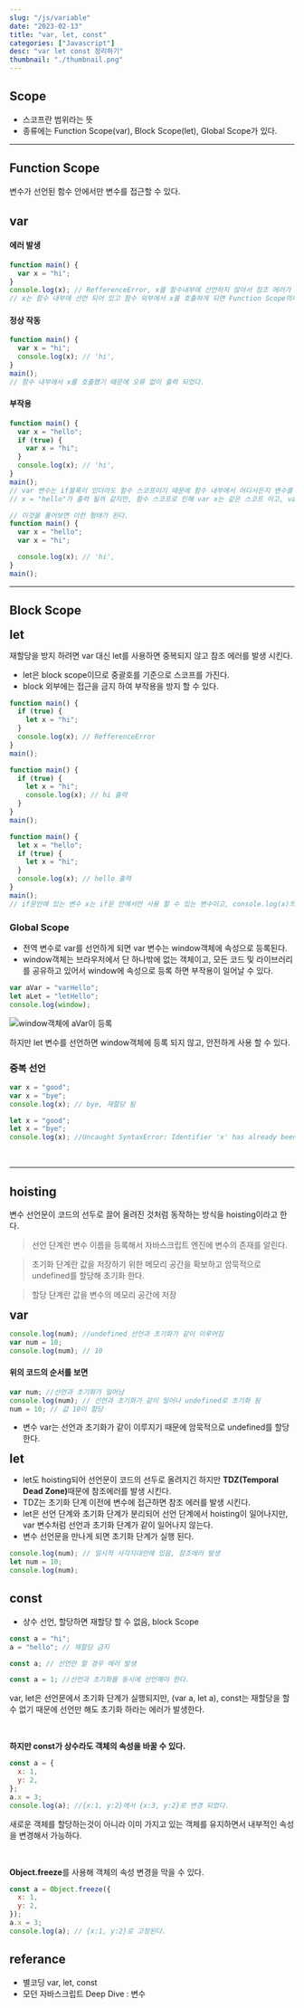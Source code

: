 ```yaml
---
slug: "/js/variable"
date: "2023-02-13"
title: "var, let, const"
categories: ["Javascript"]
desc: "var let const 정리하기"
thumbnail: "./thumbnail.png"
---
```


## Scope

- 스코프란 범위라는 뜻
- 종류에는 Function Scope(var), Block Scope(let), Global Scope가 있다.

---

## Function Scope

변수가 선언된 함수 안에서만 변수를 접근할 수 있다.
<br /> <br />

<b><span style="font-size:150%">var</span></b>

#### 에러 발생

```js
function main() {
  var x = "hi";
}
console.log(x); // RefferenceError, x를 함수내부에 선언하지 않아서 참조 에러가 발생하였다.
// x는 함수 내부에 선언 되어 있고 함수 외부에서 x를 호출하게 되면 Function Scope의해 참조 에러가 발생한다.
```

#### 정상 작동

```js
function main() {
  var x = "hi";
  console.log(x); // 'hi',
}
main();
// 함수 내부에서 x를 호출했기 때문에 오류 없이 출력 되었다.
```

#### 부작용

```js
function main() {
  var x = "hello";
  if (true) {
    var x = "hi";
  }
  console.log(x); // 'hi',
}
main();
// var 변수는 if블록이 있더라도 함수 스코프이기 때문에 함수 내부에서 어디서든지 변수를 참조 할 수 있다.
// x = "hello"가 출력 될꺼 같지만, 함수 스코프로 인해 var x는 같은 스코프 이고, var는 재할당 할 수 있어서 hello가 hi로 변경 되었다.
```

```js
// 이것을 풀어보면 이런 형태가 된다.
function main() {
  var x = "hello";
  var x = "hi";

  console.log(x); // 'hi',
}
main();
```

---

## Block Scope

<b><span style="font-size:150%">let</span></b>

재할당을 방지 하려면 var 대신 let를 사용하면 중복되지 않고 참조 에러를 발생 시킨다.

- let은 block scope이므로 중괄호를 기준으로 스코프를 가진다.
- block 외부에는 접근을 금지 하여 부작용을 방지 할 수 있다.

```js
function main() {
  if (true) {
    let x = "hi";
  }
  console.log(x); // RefferenceError
}
main();

function main() {
  if (true) {
    let x = "hi";
    console.log(x); // hi 출력
  }
}
main();
```

```js
function main() {
  let x = "hello";
  if (true) {
    let x = "hi";
  }
  console.log(x); // hello 출력
}
main();
// if문안에 있는 변수 x는 if문 안에서만 사용 할 수 있는 변수이고, console.log(x)의 x는 같은 스코프에 있는 let x = "hello"이다.
```

### Global Scope

- 전역 변수로 var를 선언하게 되면 var 변수는 window객체에 속성으로 등록된다.
- window객체는 브라우저에서 단 하나밖에 없는 객체이고, 모든 코드 및 라이브러리를 공유하고 있어서 window에 속성으로 등록 하면 부작용이 일어날 수 있다.

```js
var aVar = "varHello";
let aLet = "letHello";
console.log(window);
```

![window객체에 aVar이 등록](global.png)

하지만 let 변수를 선언하면 window객체에 등록 되지 않고, 안전하게 사용 할 수 있다.

### 중복 선언

```js
var x = "good";
var x = "bye";
console.log(x); // bye, 재할당 됨
```

```js
let x = "good";
let x = "bye";
console.log(x); //Uncaught SyntaxError: Identifier 'x' has already been declared, 중복 선언 에러
```

<br />

---

## hoisting

변수 선언문이 코드의 선두로 끌어 올려진 것처럼 동작하는 방식을 hoisting이라고 한다.

> 선언 단계란 변수 이름을 등록해서 자바스크립트 엔진에 변수의 존재를 알린다.

> 초기화 단계란 값을 저장하기 위한 메모리 공간을 확보하고 암묵적으로 undefined를 할당해 초기화 한다.

> 할당 단계란 값을 변수의 메모리 공간에 저장

<b><span style="font-size:150%">var</span></b>

```js
console.log(num); //undefined 선언과 초기화가 같이 이루어짐
var num = 10;
console.log(num); // 10
```

#### 위의 코드의 순서를 보면

```js
var num; //선언과 초기화가 일어남
console.log(num); // 선언과 초기화가 같이 일어나 undefined로 초기화 됨
num = 10; // 값 10이 할당
```

- 변수 var는 선언과 초기화가 같이 이루지기 때문에 암묵적으로 undefined를 할당한다.

<b><span style="font-size:150%">let</span></b>

- let도 hoisting되어 선언문이 코드의 선두로 올려지긴 하지만 <strong>TDZ(Temporal Dead Zone)</strong>때문에 참조에러를 발생 시킨다.
- TDZ는 초기화 단계 이전에 변수에 접근하면 참조 에러를 발생 시킨다.
- let은 선언 단계와 초기화 단계가 분리되어 선언 단계에서 hoisting이 일어나지만, var 변수처럼 선언과 초기화 단계가 같이 일어나지 않는다.
- 변수 선언문을 만나게 되면 초기화 단계가 실행 된다.

```js
console.log(num); // 일시적 사각지대안에 있음, 참조에러 발생
let num = 10;
console.log(num);
```

## const

- 상수 선언, 할당하면 재할당 할 수 없음, block Scope

```js
const a = "hi";
a = "hello"; // 재할당 금지
```

```js
const a; // 선언만 할 경우 에러 발생
```

```js
const a = 1; //선언과 초기화를 동시에 선언해야 한다.
```

var, let은 선언문에서 초기화 단계가 실행되지만, (var a, let a), const는 재할당을 할 수 없기 때문에 선언만 해도 초기화 하라는 에러가 발생한다.

<br />

<strong>하지만 const가 상수라도 객체의 속성을 바꿀 수 있다.</strong>

```js
const a = {
  x: 1,
  y: 2,
};
a.x = 3;
console.log(a); //{x:1, y:2}에서 {x:3, y:2}로 변경 되었다.
```

새로운 객체를 할당하는것이 아니라 이미 가지고 있는 객체를 유지하면서 내부적인 속성을 변경해서 가능하다.

<br />

<strong>Object.freeze</strong>를 사용해 객체의 속성 변경을 막을 수 있다.

```js
const a = Object.freeze({
  x: 1,
  y: 2,
});
a.x = 3;
console.log(a); // {x:1, y:2}로 고정된다.
```

## referance

- 별코딩 var, let, const
- 모던 자바스크립트 Deep Dive : 변수
